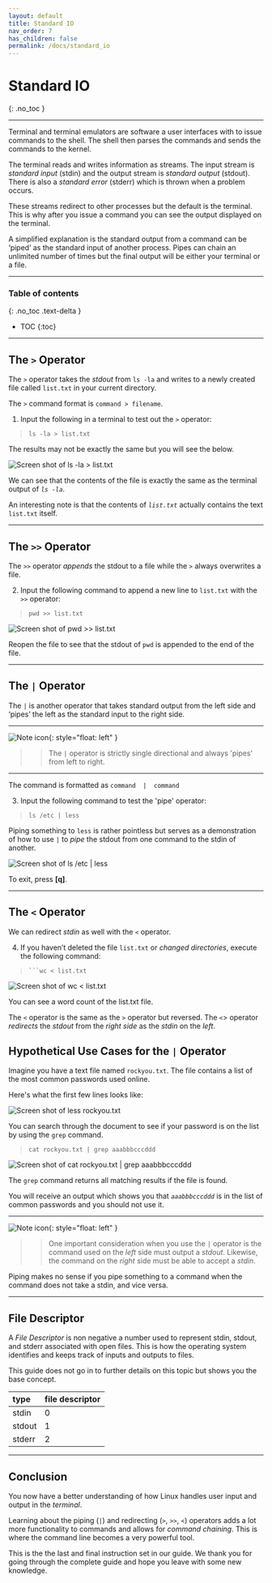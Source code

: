 ```yaml
---
layout: default
title: Standard IO
nav_order: 7
has_children: false
permalink: /docs/standard_io
---
```


# Standard IO
{: .no_toc }

---

Terminal and terminal emulators are software a user interfaces with to issue commands to the shell. The shell then parses the commands and sends the commands to the kernel.

The terminal reads and writes information as streams. The input stream is _standard input_ (stdin) and the output stream is _standard output_ (stdout). There is also a _standard error_ (stderr) which is thrown when a problem occurs.

These streams redirect to other processes but the default is the terminal. This is why after you issue a command you can see the output displayed on the terminal.

A simplified explanation is the standard output from a command can be ‘piped’ as the standard input of another process. Pipes can chain an unlimited number of times but the final output will be either your terminal or a file.

---

### Table of contents
{: .no_toc .text-delta }
* TOC
{:toc}

---

## The `>` Operator

The `>` operator takes the _stdout_ from  `ls -la`  and writes to a newly created file called `list.txt` in your current directory.

The `>` command format is `command > filename`.

1. Input the following in a terminal to test out the `>` operator:

>```
>ls -la > list.txt
>```

The results may not be exactly the same but you will see the below.

![Screen shot of ls -la > list.txt](https://github.com/dl90/linux-basics/blob/gh-pages/docs/images/standard_input/stdout_1.png?raw=true ">")

We can see that the contents of the file is exactly the same as the terminal output of *`ls -la`*.

An interesting note is that the contents of *`list.txt`* actually contains the text `list.txt` itself.

---

## The `>>` Operator

The `>>` operator _appends_ the stdout to a file while the `>` always overwrites a file.

2. Input the following command to append a new line to `list.txt` with the `>>` operator:

>```
>pwd >> list.txt
>```

![Screen shot of pwd >> list.txt](https://github.com/dl90/linux-basics/blob/gh-pages/docs/images/standard_input/stdout_2.png?raw=true ">>")

Reopen the file to see that the stdout of `pwd` is appended to the end of the file.

---

## The `|` Operator

The `|` is another operator that takes standard output from the left side and ‘pipes’ the left as the standard input to the right side.

---

![Note icon](https://github.com/dl90/linux-basics/blob/gh-pages/docs/images/icons/note.png?raw=true "Note"){: style="float: left" }
>> The  `|`  operator is strictly single directional and always 'pipes' from left to right.

---

The command is formatted as `command  |  command`

3. Input the following command to test the 'pipe' operator:

>```
>ls /etc | less
>```

Piping something to `less` is rather pointless but serves as a demonstration of how to use `|` to _pipe_ the stdout from one command to the stdin of another.

![Screen shot of ls /etc `|` less](https://github.com/dl90/linux-basics/blob/gh-pages/docs/images/standard_input/stdout_3.png?raw=true "`|`")

To exit, press **[q]**.

---

## The `<` Operator

We can redirect _stdin_ as well with the `<` operator.

4. If you haven’t deleted the file `list.txt` or _changed directories_, execute the following command:

>```
>```wc < list.txt
>```

![Screen shot of wc < list.txt](https://github.com/dl90/linux-basics/blob/gh-pages/docs/images/standard_input/stdin_1.png?raw=true "<")

You can see a word count of the list.txt file.

The  `<`  operator is the same as the  `>`  operator but reversed.
The `<`> operator _redirects_ the _stdout_ from the _right side_ as the _stdin_ on the _left_.

## Hypothetical Use Cases for the `|` Operator

Imagine you have a text file named `rockyou.txt`. The file contains a list of the most common passwords used online.

Here's what the first few lines looks like:

![Screen shot of less rockyou.txt](https://github.com/dl90/linux-basics/blob/gh-pages/docs/images/standard_input/stdin_2.png?raw=true "rockyou.txt")

You can search through the document to see if your password is on the list by using the `grep` command.

>```
>cat rockyou.txt | grep aaabbbcccddd
>```

![Screen shot of cat rockyou.txt `|` grep aaabbbcccddd](https://github.com/dl90/linux-basics/blob/gh-pages/docs/images/standard_input/stdin_3.png?raw=true "`|`")

The `grep` command returns all matching results if the file is found.

You will receive an output which shows you that *`aaabbbcccddd`* is in the list of common passwords and you should not use it.

---

![Note icon](https://github.com/dl90/linux-basics/blob/gh-pages/docs/images/icons/note.png?raw=true "Note"){: style="float: left" }
>> One important consideration when you use the `|` operator is the command used on the _left_ side must output a _stdout_. Likewise, the command on the _right_ side must be able to accept a _stdin_.

Piping makes no sense if you pipe something to a command when the command does not take a stdin, and vice versa.

---

## File Descriptor

A _File Descriptor_ is non negative a number used to represent stdin, stdout, and stderr associated with open files. This is how the operating system identifies and keeps track of inputs and outputs to files.

This guide does not go in to further details on this topic but shows you the base concept.

| type   | file descriptor |
| :----- | :-------------- |
| stdin  | 0               |
| stdout | 1               |
| stderr | 2               |

---

## Conclusion

You now have a better understanding of how Linux handles user input and output in the _terminal_.

Learning about the piping (*`|`*) and redirecting (*`>`*, *`>>`*, *`<`*) operators adds a lot more functionality to commands and allows for _command chaining_. This is where the command line becomes a very powerful tool.

This is the the last and final instruction set in our guide. We thank you for going through the complete guide and hope you leave with some new knowledge.
